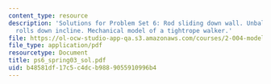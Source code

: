 ```yaml
---
content_type: resource
description: 'Solutions for Problem Set 6: Rod sliding down wall. Unbalanced disk
  rolls down incline. Mechanical model of a tightrope walker.'
file: https://ol-ocw-studio-app-qa.s3.amazonaws.com/courses/2-004-modeling-dynamics-and-control-ii-spring-2003/b48581df17c5c4dcb9889055910996b4_ps6_spring03_sol.pdf
file_type: application/pdf
resourcetype: Document
title: ps6_spring03_sol.pdf
uid: b48581df-17c5-c4dc-b988-9055910996b4
---
```

